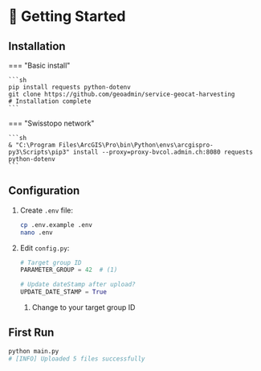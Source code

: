 # 🚀 Getting Started

## Installation

=== "Basic install"

    ```sh
    pip install requests python-dotenv
    git clone https://github.com/geoadmin/service-geocat-harvesting
    # Installation complete
    ```

=== "Swisstopo network"

    ```sh
    & "C:\Program Files\ArcGIS\Pro\bin\Python\envs\arcgispro-py3\Scripts\pip3" install --proxy=proxy-bvcol.admin.ch:8080 requests python-dotenv
    ```

## Configuration

1. Create `.env` file:

    ```sh
    cp .env.example .env
    nano .env
    ```

2. Edit `config.py`:

    ```python
    # Target group ID
    PARAMETER_GROUP = 42  # (1)
    
    # Update dateStamp after upload?
    UPDATE_DATE_STAMP = True
    ```

    1. Change to your target group ID

## First Run

```sh
python main.py
# [INFO] Uploaded 5 files successfully
```